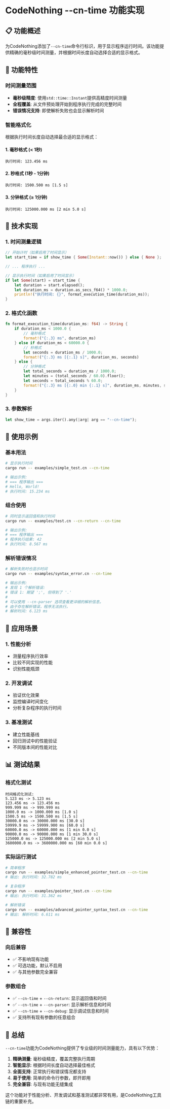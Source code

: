 # CodeNothing --cn-time 功能实现

## 📋 功能概述

为CodeNothing添加了`--cn-time`命令行标识，用于显示程序运行时间。该功能提供精确的毫秒级时间测量，并根据时间长度自动选择合适的显示格式。

## 🚀 功能特性

### 时间测量范围
- **毫秒级精度**: 使用`std::time::Instant`提供高精度时间测量
- **全程覆盖**: 从文件预处理开始到程序执行完成的完整时间
- **错误情况支持**: 即使解析失败也会显示解析时间

### 智能格式化
根据执行时间长度自动选择最合适的显示格式：

#### 1. 毫秒格式 (< 1秒)
```
执行时间: 123.456 ms
```

#### 2. 秒格式 (1秒 - 1分钟)
```
执行时间: 1500.500 ms [1.5 s]
```

#### 3. 分钟格式 (≥ 1分钟)
```
执行时间: 125000.000 ms [2 min 5.0 s]
```

## 🔧 技术实现

### 1. 时间测量逻辑
```rust
// 开始计时（如果启用了时间显示）
let start_time = if show_time { Some(Instant::now()) } else { None };

// ... 程序执行 ...

// 显示执行时间（如果启用了时间显示）
if let Some(start) = start_time {
    let duration = start.elapsed();
    let duration_ms = duration.as_secs_f64() * 1000.0;
    println!("执行时间: {}", format_execution_time(duration_ms));
}
```

### 2. 格式化函数
```rust
fn format_execution_time(duration_ms: f64) -> String {
    if duration_ms < 1000.0 {
        // 毫秒格式
        format!("{:.3} ms", duration_ms)
    } else if duration_ms < 60000.0 {
        // 秒格式
        let seconds = duration_ms / 1000.0;
        format!("{:.3} ms [{:.1} s]", duration_ms, seconds)
    } else {
        // 分钟格式
        let total_seconds = duration_ms / 1000.0;
        let minutes = (total_seconds / 60.0).floor();
        let seconds = total_seconds % 60.0;
        format!("{:.3} ms [{:.0} min {:.1} s]", duration_ms, minutes, seconds)
    }
}
```

### 3. 参数解析
```rust
let show_time = args.iter().any(|arg| arg == "--cn-time");
```

## 📝 使用示例

### 基本用法
```bash
# 显示执行时间
cargo run -- examples/simple_test.cn --cn-time

# 输出示例:
# === 程序输出 ===
# Hello, World!
# 执行时间: 15.234 ms
```

### 组合使用
```bash
# 同时显示返回值和执行时间
cargo run -- examples/test.cn --cn-return --cn-time

# 输出示例:
# === 程序输出 ===
# 程序执行结果: 42
# 执行时间: 8.567 ms
```

### 解析错误情况
```bash
# 解析失败时也显示时间
cargo run -- examples/syntax_error.cn --cn-time

# 输出示例:
# 发现 1 个解析错误:
# 错误 1: 期望 ';', 但得到了 '.'
# 
# 可以使用 --cn-parser 选项查看更详细的解析信息。
# 由于存在解析错误，程序无法执行。
# 解析时间: 6.123 ms
```

## 🎯 应用场景

### 1. 性能分析
- 测量程序执行效率
- 比较不同实现的性能
- 识别性能瓶颈

### 2. 开发调试
- 验证优化效果
- 监控编译时间变化
- 分析复杂程序的执行时间

### 3. 基准测试
- 建立性能基线
- 回归测试中的性能验证
- 不同版本间的性能对比

## 📊 测试结果

### 格式化测试
```
时间格式化测试:
5.123 ms -> 5.123 ms
123.456 ms -> 123.456 ms
999.999 ms -> 999.999 ms
1000.0 ms -> 1000.000 ms [1.0 s]
1500.5 ms -> 1500.500 ms [1.5 s]
30000.0 ms -> 30000.000 ms [30.0 s]
59999.9 ms -> 59999.900 ms [60.0 s]
60000.0 ms -> 60000.000 ms [1 min 0.0 s]
90000.0 ms -> 90000.000 ms [1 min 30.0 s]
125000.0 ms -> 125000.000 ms [2 min 5.0 s]
3600000.0 ms -> 3600000.000 ms [60 min 0.0 s]
```

### 实际运行测试
```bash
# 简单程序
cargo run -- examples/simple_enhanced_pointer_test.cn --cn-time
# 输出: 执行时间: 32.782 ms

# 复杂程序
cargo run -- examples/pointer_test.cn --cn-time
# 输出: 执行时间: 31.362 ms

# 解析错误
cargo run -- examples/advanced_pointer_syntax_test.cn --cn-time
# 输出: 解析时间: 6.611 ms
```

## 🔄 兼容性

### 向后兼容
- ✅ 不影响现有功能
- ✅ 可选功能，默认不启用
- ✅ 与其他参数完全兼容

### 参数组合
- ✅ `--cn-time` + `--cn-return`: 显示返回值和时间
- ✅ `--cn-time` + `--cn-parser`: 显示解析信息和时间
- ✅ `--cn-time` + `--cn-debug`: 显示调试信息和时间
- ✅ 支持所有现有参数的任意组合

## 🎉 总结

`--cn-time`功能为CodeNothing提供了专业级的时间测量能力，具有以下优势：

1. **精确测量**: 毫秒级精度，覆盖完整执行周期
2. **智能显示**: 根据时间长度自动选择最佳格式
3. **全面支持**: 正常执行和错误情况都支持
4. **易于使用**: 简单的命令行参数，即开即用
5. **完全兼容**: 与现有功能无缝集成

这个功能对于性能分析、开发调试和基准测试都非常有用，是CodeNothing工具链的重要补充。

